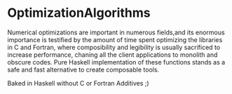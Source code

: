 OptimizationAlgorithms
======================

Numerical optimizations are important in numerous fields,and its enormous importance is
testified by the amount of time spent optimizing the libraries in C and Fortran,
where composibility and legibility is usually sacrificed to increase performance, 
chaning all the client applications to monolith and obscure codes. Pure Haskell 
implementation of these functions stands as a safe and fast alternative to create composable tools.

Baked in Haskell without C or Fortran Additives ;) 
